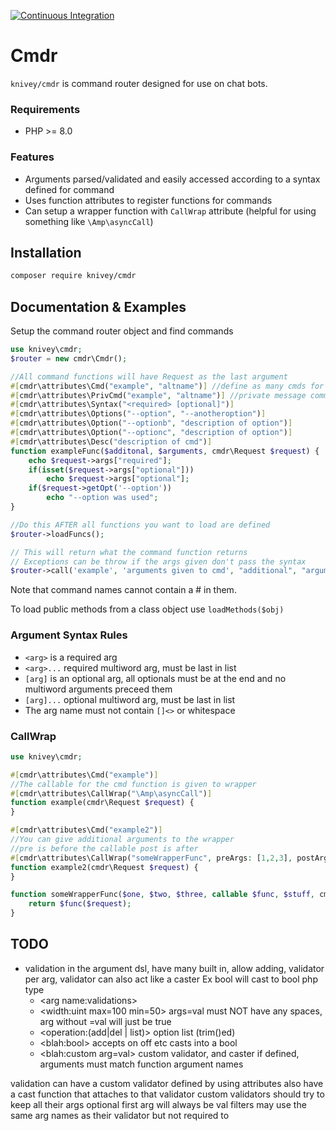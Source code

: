 [![Continuous Integration](https://github.com/knivey/Cmdr/actions/workflows/ci.yml/badge.svg)](https://github.com/knivey/Cmdr/actions/workflows/ci.yml)
# Cmdr
`knivey/cmdr` is command router designed for use on chat bots.

### Requirements
* PHP >= 8.0
### Features
* Arguments parsed/validated and easily accessed according to a syntax defined for command
* Uses function attributes to register functions for commands
* Can setup a wrapper function with `CallWrap` attribute (helpful for using something like `\Amp\asyncCall`)

## Installation
```bash
composer require knivey/cmdr
```

## Documentation & Examples

Setup the command router object and find commands

```php
use knivey\cmdr;
$router = new cmdr\Cmdr();

//All command functions will have Request as the last argument
#[cmdr\attributes\Cmd("example", "altname")] //define as many cmds for this function as you want
#[cmdr\attributes\PrivCmd("example", "altname")] //private message command
#[cmdr\attributes\Syntax("<required> [optional]")]
#[cmdr\attributes\Options("--option", "--anotheroption")]
#[cmdr\attributes\Option("--optionb", "description of option")]
#[cmdr\attributes\Option("--optionc", "description of option")]
#[cmdr\attributes\Desc("description of cmd")]
function exampleFunc($additonal, $arguments, cmdr\Request $request) {
    echo $request->args["required"];
    if(isset($request->args["optional"]))
        echo $request->args["optional"];
    if($request->getOpt('--option'))
        echo "--option was used";
}

//Do this AFTER all functions you want to load are defined
$router->loadFuncs();

// This will return what the command function returns
// Exceptions can be throw if the args given don't pass the syntax
$router->call('example', 'arguments given to cmd', "additional", "arguments");
```
Note that command names cannot contain a # in them.

To load public methods from a class object use `loadMethods($obj)`
### Argument Syntax Rules
*  `<arg>` is a required arg
*  `<arg>...` required multiword arg, must be last in list
*  `[arg]` is an optional arg, all optionals must be at the end and no multiword arguments preceed them
*  `[arg]...` optional multiword arg, must be last in list
* The arg name must not contain `[]<>` or whitespace

### CallWrap

```php
use knivey\cmdr;

#[cmdr\attributes\Cmd("example")]
//The callable for the cmd function is given to wrapper
#[cmdr\attributes\CallWrap("\Amp\asyncCall")]
function example(cmdr\Request $request) {
}

#[cmdr\attributes\Cmd("example2")]
//You can give additional arguments to the wrapper
//pre is before the callable post is after
#[cmdr\attributes\CallWrap("someWrapperFunc", preArgs: [1,2,3], postArgs: ['stuff'])]
function example2(cmdr\Request $request) {
}

function someWrapperFunc($one, $two, $three, callable $func, $stuff, cmdr\Request $request) {
    return $func($request);
}
```
## TODO
 * validation in the argument dsl, have many built in, allow adding, validator per arg, validator can also act like a caster Ex bool will cast to bool php type
   * \<arg name:validations>
   * \<width:uint max=100 min=50> args=val must NOT have any spaces, arg without =val will just be true
   * \<operation:(add|del | list)> option list (trim()ed)
   * \<blah:bool> accepts on off etc casts into a bool
   * \<blah:custom arg=val> custom validator, and caster if defined, arguments must match function argument names

validation can have a custom validator defined by using attributes
also have a cast function that attaches to that validator
custom validators should try to keep all their args optional
first arg will always be val
filters may use the same arg names as their validator but not required to